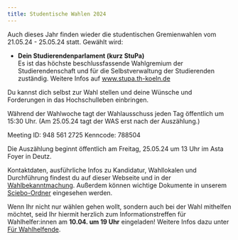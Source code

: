 ```yaml
---
title: Studentische Wahlen 2024
---
```


<!-- **!! DU BIST GEFRAGT !!** -->

Auch dieses Jahr finden wieder die studentischen Gremienwahlen vom 21.05.24 - 25.05.24 statt. Gewählt wird:

- **Dein Studierendenparlament (kurz StuPa)**  
  Es ist das höchste beschlussfassende Wahlgremium der Studierendenschaft und für die Selbstverwaltung der Studierenden zuständig.
  Weitere Infos auf www.stupa.th-koeln.de

Du kannst dich selbst zur Wahl stellen und deine Wünsche und Forderungen in das Hochschulleben einbringen.

<!--Du kannst einem der Wahllokale in der Woche vom **21.05.24 - 25.05.24** einen Besuch abstatten und wählst deine:n Kandidierende:n für das StuPa.-->

Während der Wahlwoche tagt der Wahlausschuss jeden Tag öffentlich um 15:30 Uhr. (Am 25.05.24 tagt der WAS erst nach der Auszählung.)

Meeting ID: 948 561 2725
Kenncode: 788504

Die Auszählung beginnt öffentlich am Freitag, 25.05.24 um 13 Uhr im Asta Foyer in Deutz.

Kontaktdaten, ausführliche Infos zu Kandidatur, Wahllokalen und Durchführung findest du auf dieser Webseite und in der [Wahlbekanntmachung](https://th-koeln.sciebo.de/s/tl45UsTiS54FtaQ).
Außerdem können wichtige Dokumente in unserem [Sciebo-Ordner](https://th-koeln.sciebo.de/s/tl45UsTiS54FtaQ) eingesehen werden.

Wenn Ihr nicht nur wählen gehen wollt, sondern auch bei der Wahl mithelfen möchtet, seid Ihr hiermit herzlich zum Informationstreffen für Wahlhelfer:innen am **10.04. um 19 Uhr** eingeladen! Weitere Infos dazu unter [Für Wahlhelfende](/fuer-wahlhelfende).

<!--Die Auslosung der Listenreihenfolge findet am **27.04.24 um 14:00** via Zoom statt.

Meeting ID: 948 561 2725
Kenncode: 788504-->

<!--_Amtliche Wahlergebnisse werden unter [Wahlergebnisse](/wahlergebnisse) spätestens ab dem 27. Mai 2024 zu finden sein._-->
